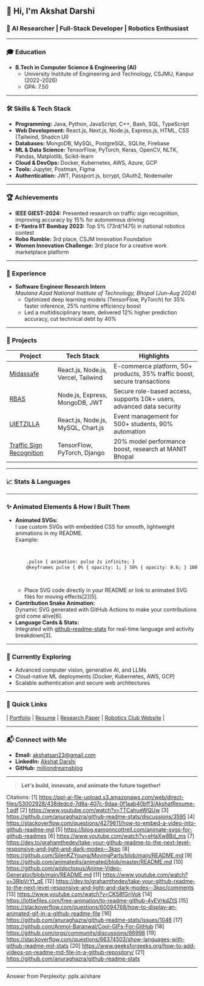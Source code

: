 ## 👋 Hi, I'm Akshat Darshi

### 🚀 AI Researcher | Full-Stack Developer | Robotics Enthusiast


  


---

### 🎓 Education

- **B.Tech in Computer Science & Engineering (AI)**
  - University Institute of Engineering and Technology, CSJMU, Kanpur (2022–2026)
  - GPA: 7.50

---

### 🛠️ Skills & Tech Stack

- **Programming:** Java, Python, JavaScript, C++, Bash, SQL, TypeScript
- **Web Development:** React.js, Next.js, Node.js, Express.js, HTML, CSS (Tailwind, Shadcn UI)
- **Databases:** MongoDB, MySQL, PostgreSQL, SQLite, Firebase
- **ML & Data Science:** TensorFlow, PyTorch, Keras, OpenCV, NLTK, Pandas, Matplotlib, Scikit-learn
- **Cloud & DevOps:** Docker, Kubernetes, AWS, Azure, GCP
- **Tools:** Jupyter, Postman, Figma
- **Authentication:** JWT, Passport.js, bcrypt, OAuth2, Nodemailer

---

### 🏆 Achievements

- **IEEE GIEST-2024:** Presented research on traffic sign recognition, improving accuracy by 15% for autonomous driving
- **E-Yantra IIT Bombay 2023:** Top 5% (73rd/1475) in national robotics contest
- **Robo Rumble:** 3rd place, CSJM Innovation Foundation
- **Women Innovation Challenge:** 3rd place for a creative work marketplace platform

---

### 💼 Experience

- **Software Engineer Research Intern**  
  *Maulana Azad National Institute of Technology, Bhopal (Jun–Aug 2024)*  
  - Optimized deep learning models (TensorFlow, PyTorch) for 35% faster inference, 25% runtime efficiency boost
  - Led a multidisciplinary team, delivered 12% higher prediction accuracy, cut technical debt by 40%

---

### 🚀 Projects

| Project | Tech Stack | Highlights |
|---------|------------|------------|
| [Midassafe](https://midassafe.vercel.app/) | React.js, Node.js, Vercel, Tailwind | E-commerce platform, 50+ products, 35% traffic boost, secure transactions |
| [RBAS](https://github.com/akshatdarshi/RBAS) | Node.js, Express, MongoDB, JWT | Secure role-based access, supports 10k+ users, advanced data security |
| [UIETZILLA](https://uietzilla.vercel.app/) | React.js, Node.js, MySQL, Chart.js | Event management for 500+ students, 90% automation |
| [Traffic Sign Recognition](https://github.com/akshatdarshi/Traffic-Sign-Recognition) | TensorFlow, PyTorch, Django | 20% model performance boost, research at MANIT Bhopal |

---

### 📈 Stats & Languages


  
  


---

### ✨ Animated Elements & How I Built Them

- **Animated SVGs:**  
  I use custom SVGs with embedded CSS for smooth, lightweight animations in my README.  
  Example:  
  ```xml
  
    
      .pulse { animation: pulse 2s infinite; }
      @keyframes pulse { 0% { opacity: 1; } 50% { opacity: 0.6; } 100% { opacity: 1; } }
    
    
  
  ```
  - Place SVG code directly in your README or link to animated SVG files for moving effects[2][5].
- **Contribution Snake Animation:**  
  Dynamic SVG generated with GitHub Actions to make your contributions grid come alive[6].
- **Language Cards & Stats:**  
  Integrated with [github-readme-stats](https://github.com/anuraghazra/github-readme-stats) for real-time language and activity breakdown[3].

---

### 🌱 Currently Exploring

- Advanced computer vision, generative AI, and LLMs
- Cloud-native ML deployments (Docker, Kubernetes, AWS, GCP)
- Scalable authentication and secure web architectures

---

### 🔗 Quick Links

| [Portfolio](https://midassafe.vercel.app/) | [Resume](https://drive.google.com/file/d/1MdwtskxZx5_aKeqrCXquc_smaXfe6mg_/view?usp=drivesdk) | [Research Paper](https://drive.google.com/file/d/1j9sFrkfmpugVII_XKfOm9OI85Gg8uW7l/view?usp=drivesdk) | [Robotics Club Website](https://csjmutechfest.vercel.app/) |

---

### 📬 Connect with Me

- **Email:** akshatsan23@gmail.com
- **LinkedIn:** [Akshat Darshi](https://www.linkedin.com/in/akshat-darshi)
- **GitHub:** [milliondreamsblog](https://github.com/milliondreamsblog)

---

> **Let's build, innovate, and animate the future together!**

Citations:
[1] https://ppl-ai-file-upload.s3.amazonaws.com/web/direct-files/53002928/438dedcd-7d8a-407c-9daa-0f1aab40bff3/AkshatResume-1.pdf
[2] https://www.youtube.com/watch?v=TTCahueWQUw
[3] https://github.com/anuraghazra/github-readme-stats/discussions/3595
[4] https://stackoverflow.com/questions/4279611/how-to-embed-a-video-into-github-readme-md
[5] https://blog.eamonncottrell.com/animate-svgs-for-github-readmes
[6] https://www.youtube.com/watch?v=eHaXw8Bd_ms
[7] https://dev.to/grahamthedev/take-your-github-readme-to-the-next-level-responsive-and-light-and-dark-modes--3kpc
[8] https://github.com/SilenKZYoung/MovingParts/blob/main/README.md
[9] https://github.com/animatedjs/animated/blob/master/README.md
[10] https://github.com/wildoctopus/Anime-Video-Generator/blob/main/README.md
[11] https://www.youtube.com/watch?v=3RlpVrYt_qE
[12] https://dev.to/grahamthedev/take-your-github-readme-to-the-next-level-responsive-and-light-and-dark-modes--3kpc/comments
[13] https://www.youtube.com/watch?v=CK58fGrjVok
[14] https://lottiefiles.com/free-animation/to-readme-github-4yEVrkdZtS
[15] https://stackoverflow.com/questions/60094768/how-to-display-an-animated-gif-in-a-github-readme-file
[16] https://github.com/anuraghazra/github-readme-stats/issues/1046
[17] https://github.com/Anmol-Baranwal/Cool-GIFs-For-GitHub
[18] https://github.com/orgs/community/discussions/66998
[19] https://stackoverflow.com/questions/66374503/show-languages-with-github-readme-md-stats
[20] https://www.geeksforgeeks.org/how-to-add-videos-on-readme-md-file-in-a-github-repository/
[21] https://github.com/anuraghazra/github-readme-stats

---
Answer from Perplexity: pplx.ai/share
